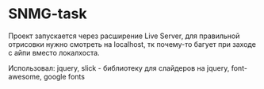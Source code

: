 # SNMG-task
Проект запускается через расширение Live Server, для правильной отрисовки нужно смотреть на localhost, тк почему-то багует при заходе с айпи вместо локалхоста.

Использовал: 
jquery,
slick - библиотеку для слайдеров на jquery,
font-awesome,
google fonts
